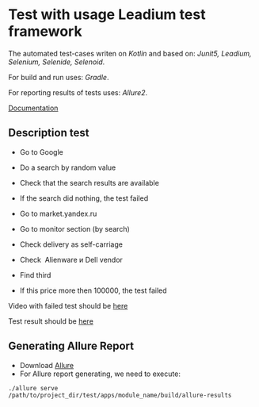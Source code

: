 ﻿# Test with usage Leadium test framework 


The automated test-cases writen on *Kotlin* and based on: *Junit5, Leadium, Selenium, Selenide, Selenoid*.

For build and run uses: *Gradle*.

For reporting results of tests uses: *Allure2*.

[Documentation](https://leadex.gitlab.io/Leadium/leadium-doc/) 

## Description test
- Go to Google
- Do a search by random value
- Check that the search results are available
- If the search did nothing, the test failed

- Go to market.yandex.ru
- Go to monitor section (by search)
- Check delivery as self-carriage
- Check  Alienware и Dell vendor
- Find third
- If this price more then 100000, the test failed

Video with failed test should be [here](https://github.com/KaamiiGii/leadium-tests/tree/master/source/apps/example/video)

Test result should be [here](https://github.com/KaamiiGii/leadium-tests/blob/master/source/apps/example/build/allure-results/)


## Generating Allure Report

- Download [Allure](https://github.com/allure-framework/allure2/releases)
- For Allure report generating, we need to execute:
```
./allure serve /path/to/project_dir/test/apps/module_name/build/allure-results
```
